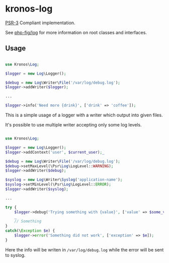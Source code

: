 kronos-log
==========

[PSR-3](https://github.com/php-fig/fig-standards/blob/master/accepted/PSR-3-logger-interface.md) Compliant implementation.

See [php-fig/log](https://github.com/php-fig/log) for more information on root classes and interfaces.

Usage
-----

```php

use Kronos\Log;

$logger = new Log\Logger();

$debug = new Log\Writer\File('/var/log/debug.log');
$logger->addWriter($logger);

...

$logger->info('Need more {drink}', ['drink' => 'coffee']);
```

This is a simple usage of a logger with a writer which output into given files.

It's possible to use multiple writer accepting only some log levels.

```php

use Kronos\Log;

$logger = new Log\Logger();
$logger->addContext('user', $current_user);_

$debug = new Log\Writer\File('/var/log/debug.log');
$debug->setMaxLevel(\Psr\Log\LogLevel::WARNING);
$logger->addWriter($debug);

$syslog = new Log\Writer\Syslog('application-name');
$syslog->setMinLevel(\Psr\Log\LogLevel::ERROR);
$logger->addWriter($syslog);

...

try {
    $logger->debug('Trying something with {value}', ['value' => $some_variable]);
    _
    // Something
}
catch(\Exception $e) {
    $logger->error('Something did not work', ['exception' => $e]);
}
```

Here the info will be writen in `/var/log/debug.log` while the error will be sent to syslog.